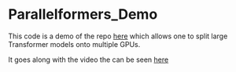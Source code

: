 # Parallelformers_Demo

This code is a demo of the repo [here](https://github.com/tunib-ai/parallelformers) which allows one to split large Transformer models onto multiple GPUs.

It goes along with the video the can be seen [here](https://youtu.be/CxCxXI2m2a0)
